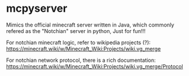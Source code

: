 # mcpyserver

Mimics the official minecraft server written in Java, which commonly refered as the "Notchian" server in python, Just for fun!!!

For notchian minecraft logic, refer to wikipedia projects (?):
https://minecraft.wiki/w/Minecraft_Wiki:Projects/wiki.vg_merge

For notchian network protocol, there is a rich documentation:
https://minecraft.wiki/w/Minecraft_Wiki:Projects/wiki.vg_merge/Protocol

